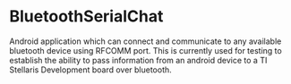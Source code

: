 BluetoothSerialChat
===================

Android application which can connect and communicate to any available bluetooth device using RFCOMM port. This is currently used for testing to establish the ability to pass information from an android device to a TI Stellaris Development board over bluetooth.